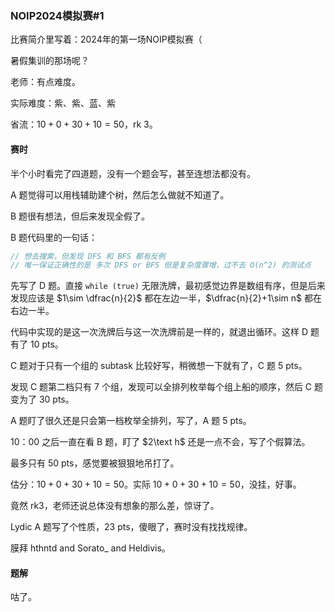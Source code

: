 ### NOIP2024模拟赛#1

比赛简介里写着：2024年的第一场NOIP模拟赛（

暑假集训的那场呢？

老师：有点难度。

实际难度：紫、紫、蓝、紫

省流：$10+0+30+10=50$，rk 3。

#### 赛时

半个小时看完了四道题，没有一个题会写，甚至连想法都没有。

A 题觉得可以用栈辅助建个树，然后怎么做就不知道了。

B 题很有想法，但后来发现全假了。

B 题代码里的一句话：

```cpp
// 想去搜索，但发现 DFS 和 BFS 都有反例
// 唯一保证正确性的是 多次 DFS or BFS 但是复杂度骤增，过不去 O(n^2) 的测试点 
```

先写了 D 题。直接 `while (true)` 无限洗牌，最初感觉边界是数组有序，但是后来发现应该是 $1\sim \dfrac{n}{2}$ 都在左边一半，$\dfrac{n}{2}+1\sim n$ 都在右边一半。

代码中实现的是这一次洗牌后与这一次洗牌前是一样的，就退出循环。这样 D 题有了 $10 \ \text {pts}$。

C 题对于只有一个组的 subtask 比较好写，稍微想一下就有了，C 题 $5 \ \text{pts}$。

发现 C 题第二档只有 $7$ 个组，发现可以全排列枚举每个组上船的顺序，然后 C 题变为了 $30\ \text{pts}$。

A 题盯了很久还是只会第一档枚举全排列，写了，A 题 $5\ \text{pts}$。

10：00 之后一直在看 B 题，盯了 $2\text h$ 还是一点不会，写了个假算法。

最多只有 $50\ \text {pts}$，感觉要被狠狠地吊打了。

估分：$10+0+30+10=50$。实际 $10+0+30+10=50$，没挂，好事。

竟然 rk3，老师还说总体没有想象的那么差，惊讶了。

Lydic A 题写了个性质，23 pts，傻眼了，赛时没有找找规律。

膜拜 hthntd and Sorato_ and Heldivis。

#### 题解

咕了。